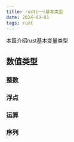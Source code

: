 ```yaml
---
title: rust(一)基本类型
date: 2024-03-01 
tags: rust
---
```


本篇介绍rust基本变量类型
<!--more-->

## 数值类型
### 整数
### 浮点
### 运算
### 序列